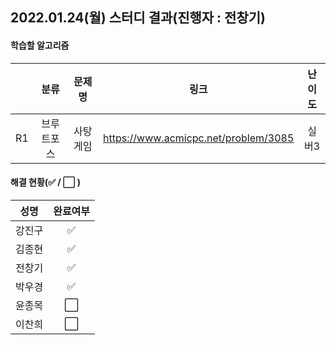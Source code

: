 ## 2022.01.24(월) 스터디 결과(진행자 : 전창기)

#### 학습할 알고리즘

|      |    분류    |  문제명  |                 링크                 | 난이도 |
| :--: | :--------: | :------: | :----------------------------------: | :----: |
|  R1  | 브루트포스 | 사탕게임 | https://www.acmicpc.net/problem/3085 | 실버3  |

#### 해결 현황(:white_check_mark: / :white_large_square:  )

|  성명  |       완료여부       |
| :----: | :------------------: |
| 강진구 | :white_check_mark: |
| 김종현 |  :white_check_mark:  |
| 전창기 |  :white_check_mark:  |
| 박우경 |  :white_check_mark:  |
| 윤종목 | :white_large_square: |
| 이찬희 | :white_large_square: |

